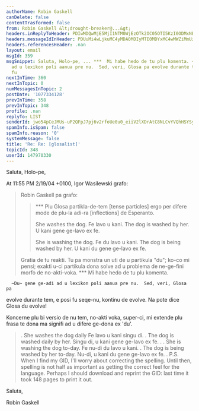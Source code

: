 ```yaml
---
authorName: Robin Gaskell
canDelete: false
contentTrasformed: false
from: Robin Gaskell &lt;drought-breaker@...&gt;
headers.inReplyToHeader: PDIwMDQwMjE5MjI1NTM0WjEzOTk2OC05OTI5KzI0ODMxNEBrcHMxLnRlc3Qub25ldC5wbD4=
headers.messageIdInHeader: PDUuMi4wLjkuMC4yMDA0MDIyMTE0MDYxMC4wMWZiMmUzMEBwYWNpZmljLm5ldC5hdT4=
headers.referencesHeader: .nan
layout: email
msgId: 359
msgSnippet: Saluta, Holo-pe, ... ***  Mi habe hedo de tu plu komenta. ~Du~ gene ge-adi
  ad u lexikon poli aanua pre nu.  Sed, veri, Glosa pa evolve durante tem, e posi
  fu
nextInTime: 360
nextInTopic: 0
numMessagesInTopic: 2
postDate: '1077334128'
prevInTime: 358
prevInTopic: 348
profile: .nan
replyTo: LIST
senderId: jwo54pCeJMUs-uP2QFpJ7pj6v2rfoUe0u0_eiiV2lXDrAtC8NLCvYVQhHSYSy0EeWaOZXOau3TLOfcZo90o1b5Cl1KhIitCx1puCJsKB4WPC-Hn-qw
spamInfo.isSpam: false
spamInfo.reason: '0'
systemMessage: false
title: 'Re: Re: [glosalist]'
topicId: 348
userId: 147970330
---
```


Saluta, Holo-pe,

At 11:55 PM 2/19/04 +0100, Igor Wasilewski grafo:

>Robin Gaskell pa grafo:
>
> >***  Plu Glosa partikla-de-tem [tense particles] ergo per difere mode de
> >plu-la adi-ra [inflections] de Esperanto.
> >
> >    She washes the dog.                  Fe lavo u kani.
> >    The dog is washed by her.           U kani gene ge-lavo ex fe.
> >
> >    She is washing the dog.               Fe du lavo u kani.
> >    The dog is being washed by her.   U kani du gene ge-lavo ex fe.
> >
>
>Gratia de tu reakti. Tu pa monstra un uti de u partikula "du"; ko-co mi 
>pensi; exakti u-ci partikula dona solve ad u problema de ne-ge-fini morfo 
>de no-akti-voka.
***  Mi habe hedo de tu plu komenta.

      ~Du~ gene ge-adi ad u lexikon poli aanua pre nu.  Sed, veri, Glosa pa 
evolve durante tem, e posi fu seqe-nu, kontinu de evolve.  Na pote dice 
Glosa du evolve!


   Koncerne plu bi versio de nu tem, no-akti voka, super-ci, mi extende plu 
frasa te dona ma signifi ad u difere ge-dona ex 'du'.


 >.    She washes the dog daily                      Fe lavo u kani singu di.
 >.    The dog is washed daily by her.             Singu di, u kani gene 
ge-lavo ex fe.
 >.
 >.    She is washing the dog to-day.               Fe nu-di du lavo u kani.
 >.    The dog is being washed by her to-day.   Nu-di, u kani du gene 
ge-lavo ex fe.
 >.
P.S.  When I find my GID, I'll worry about correcting the spelling.  Until 
then, spelling is not half as important as getting the correct feel for the 
language.  Perhaps I should download and reprint the GID: last time it took 
148 pages to print it out.

Saluta,

Robin Gaskell 



